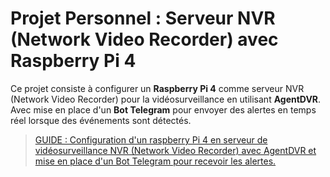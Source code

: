 # Projet Personnel : Serveur NVR (Network Video Recorder) avec Raspberry Pi 4  

Ce projet consiste à configurer un **Raspberry Pi 4** comme serveur NVR (Network Video Recorder) pour la vidéosurveillance en utilisant **AgentDVR**.  
Avec mise en place d'un **Bot Telegram** pour envoyer des alertes en temps réel lorsque des événements sont détectés.

> [GUIDE :  Configuration d'un raspberry Pi 4 en serveur de vidéosurveillance NVR (Network Video Recorder) avec AgentDVR et mise en place d'un Bot Telegram pour recevoir les alertes.](https://github.com/antoinecharruel/raspberrypi4_agentdvr/blob/main/config_raspberrypi4_agentdvr.md)